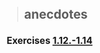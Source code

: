 > # anecdotes

## Exercises [1.12.-1.14](https://fullstackopen.com/en/part1/a_more_complex_state_debugging_react_apps#exercises-1-6-1-14)
